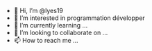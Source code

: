 - 👋 Hi, I’m @lyes19
- 👀 I’m interested in programmation développer 
- 🌱 I’m currently learning ...
- 💞️ I’m looking to collaborate on ...
- 📫 How to reach me ...

<!---
lyes19/lyes19 is a ✨ special ✨ repository because its `README.md` (this file) appears on your GitHub profile.
You can click the Preview link to take a look at your changes.
--->
